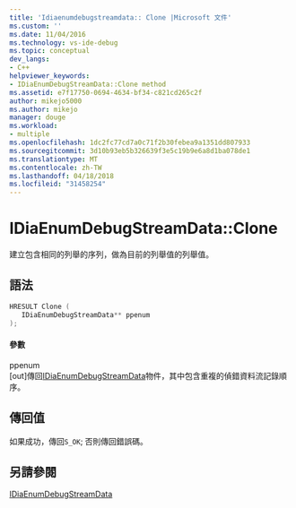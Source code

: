 ```yaml
---
title: 'Idiaenumdebugstreamdata:: Clone |Microsoft 文件'
ms.custom: ''
ms.date: 11/04/2016
ms.technology: vs-ide-debug
ms.topic: conceptual
dev_langs:
- C++
helpviewer_keywords:
- IDiaEnumDebugStreamData::Clone method
ms.assetid: e7f17750-0694-4634-bf34-c821cd265c2f
author: mikejo5000
ms.author: mikejo
manager: douge
ms.workload:
- multiple
ms.openlocfilehash: 1dc2fc77cd7a0c71f2b30febea9a1351dd807933
ms.sourcegitcommit: 3d10b93eb5b326639f3e5c19b9e6a8d1ba078de1
ms.translationtype: MT
ms.contentlocale: zh-TW
ms.lasthandoff: 04/18/2018
ms.locfileid: "31458254"
---
```

# <a name="idiaenumdebugstreamdataclone"></a>IDiaEnumDebugStreamData::Clone
建立包含相同的列舉的序列，做為目前的列舉值的列舉值。  
  
## <a name="syntax"></a>語法  
  
```C++  
HRESULT Clone (   
   IDiaEnumDebugStreamData** ppenum  
);  
```  
  
#### <a name="parameters"></a>參數  
 ppenum  
 [out]傳回[IDiaEnumDebugStreamData](../../debugger/debug-interface-access/idiaenumdebugstreamdata.md)物件，其中包含重複的偵錯資料流記錄順序。  
  
## <a name="return-value"></a>傳回值  
 如果成功，傳回`S_OK`; 否則傳回錯誤碼。  
  
## <a name="see-also"></a>另請參閱  
 [IDiaEnumDebugStreamData](../../debugger/debug-interface-access/idiaenumdebugstreamdata.md)